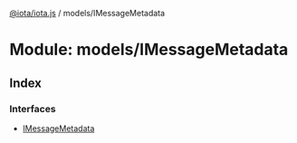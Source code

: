 [@iota/iota.js](../README.md) / models/IMessageMetadata

# Module: models/IMessageMetadata

## Index

### Interfaces

* [IMessageMetadata](../interfaces/models_imessagemetadata.imessagemetadata.md)
